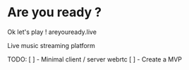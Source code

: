 # Are you ready ?
Ok let's play !
areyouready.live

Live music streaming platform

TODO:
[ ] - Minimal client / server webrtc
[ ] - Create a MVP
